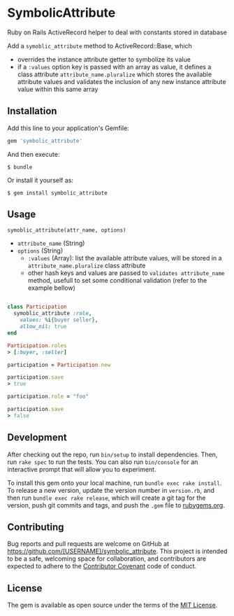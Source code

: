 # SymbolicAttribute

Ruby on Rails ActiveRecord helper to deal with constants stored in database

Add a `symoblic_attribute` method to ActiveRecord::Base, which
- overrides the instance attribute getter to symbolize its value
- if a `:values` option key is passed with an array as value, it defines a class attribute `attribute_name.pluralize` which stores the available attribute values and validates the inclusion of any new instance attribute value within this same array

## Installation

Add this line to your application's Gemfile:

```ruby
gem 'symbolic_attribute'
```

And then execute:

    $ bundle

Or install it yourself as:

    $ gem install symbolic_attribute

## Usage

`symoblic_attribute(attr_name, options)`
- `attribute_name` (String) 
- `options` (String)
    - `:values` (Array): list the available attribute values, will be stored in a `attribute_name.pluralize` class attribute
    - other hash keys and values are passed to `validates attribute_name` method, usefull to set some conditional validation (refer to the example bellow)

```ruby

class Participation
  symoblic_attribute :role, 
    values: %i{buyer seller}, 
    allow_nil: true
end

Participation.roles
> [:buyer, :seller]

participation = Participation.new

participation.save
> true

participation.role = "foo"

participation.save
> false

```

## Development

After checking out the repo, run `bin/setup` to install dependencies. Then, run `rake spec` to run the tests. You can also run `bin/console` for an interactive prompt that will allow you to experiment.

To install this gem onto your local machine, run `bundle exec rake install`. To release a new version, update the version number in `version.rb`, and then run `bundle exec rake release`, which will create a git tag for the version, push git commits and tags, and push the `.gem` file to [rubygems.org](https://rubygems.org).

## Contributing

Bug reports and pull requests are welcome on GitHub at https://github.com/[USERNAME]/symbolic_attribute. This project is intended to be a safe, welcoming space for collaboration, and contributors are expected to adhere to the [Contributor Covenant](contributor-covenant.org) code of conduct.


## License

The gem is available as open source under the terms of the [MIT License](http://opensource.org/licenses/MIT).


